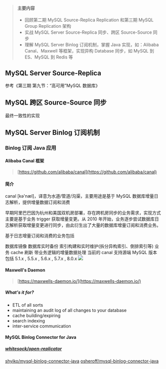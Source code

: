 > #### 主要内容
> - 回顾第二期 MySQL Source-Replica Replication 和第三期 MySQL Group Replication 架构
> - 实战 MySQL Server Source-Replica 同步、跨区 Source-Source 同步
> - 理解 MySQL Server Binlog 订阅机制，掌握 Java 实现，如：Alibaba Canal、Maxwell 等框架，实现异构 Database 同步，如 MySQL 到 ES、MySQL 到 Redis 等


## MySQL Server Source-Replica
参考《第三期 第九节：“高可用”MySQL 数据库》

## MySQL 跨区 Source-Source 同步
最终一致性的实现
## MySQL Server Binlog 订阅机制
### Binlog 订阅 Java 应用
#### Alibaba Canal 框架
> [https://github.com/alibaba/canal](https://github.com/alibaba/canal)

#### 简介
canal [kə'næl]，译意为水道/管道/沟渠，主要用途是基于 MySQL 数据库增量日志解析，提供增量数据订阅和消费

早期阿里巴巴因为杭州和美国双机房部署，存在跨机房同步的业务需求，实现方式主要是基于业务 trigger 获取增量变更。从 2010 年开始，业务逐步尝试数据库日志解析获取增量变更进行同步，由此衍生出了大量的数据库增量订阅和消费业务。

基于日志增量订阅和消费的业务包括

数据库镜像
数据库实时备份
索引构建和实时维护(拆分异构索引、倒排索引等)
业务 cache 刷新
带业务逻辑的增量数据处理
当前的 canal 支持源端 MySQL 版本包括 5.1.x , 5.5.x , 5.6.x , 5.7.x , 8.0.x
![](https://cdn.nlark.com/yuque/0/2024/jpeg/222258/1708960110030-dfba98fd-7432-4f6e-b66d-199d52468ce3.jpeg)
#### Maxwell's Daemon
> [https://maxwells-daemon.io/](https://maxwells-daemon.io/)


##### What's it for?

- ETL of all sorts
- maintaining an audit log of all changes to your database
- cache building/expiring
- search indexing
- inter-service communication


#### MySQL Binlog Connector for Java
##### [whitesock/open-replicator](https://github.com/whitesock/open-replicator)
[shyiko/mysql-binlog-connector-java](https://github.com/shyiko/mysql-binlog-connector-java)
[osheroff/mysql-binlog-connector-java](https://github.com/osheroff/mysql-binlog-connector-java)




